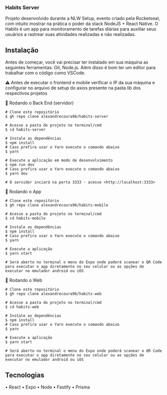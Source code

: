 ### Habits Server

Projeto desenvolvido durante a NLW Setup, evento criado pela Rocketseat, com intuito mostrar na prática o poder da stack NodeJS + React Native.
O Habits é um app para monitoramento de tarefas diárias para auxiliar seus usuários a rastrear suas atividades realizadas e não realizadas.


## Instalação

Antes de começar, você vai precisar ter instalado em sua máquina as seguintes ferramentas: Git, Node.js. Além disso é bom ter um editor para trabalhar com o código como VSCode.

⚠ Antes de executar o frontend e mobile verificar o IP da sua máquina e configurar no arquivo de setup do axios presente na pasta lib dos respectivos projetos

🎲 Rodando o Back End (servidor)
```
# Clone este repositório
$ gh repo clone alexandrecoura96/habits-server

# Acesse a pasta do projeto no terminal/cmd
$ cd habits-server

# Instale as dependências
$ npm install
# Caso prefira usar o Yarn execute o comando abaixo
$ yarn

# Execute a aplicação em modo de desenvolvimento
$ npm run dev
# Caso prefira usar o Yarn execute o comando abaixo
$ yarn dev

# O servidor inciará na porta 3333 - acesse <http://localhost:3333>
```

📱 Rodando o App
```
# Clone este repositório
$ gh repo clone alexandrecoura96/habits-mobile

# Acesse a pasta do projeto no terminal/cmd
$ cd habits-mobile

# Instale as dependências
$ npm install
# Caso prefira usar o Yarn execute o comando abaixo
$ yarn

# Execute a aplicação
$ yarn start

# Será aberto no terminal o menu do Expo onde poderá scanear o QR Code para executar o app diretamente no seu celular ou as opções de executar no emulador android ou iOS
```

📱 Rodando o Web
```
# Clone este repositório
$ gh repo clone alexandrecoura96/habits-web

# Acesse a pasta do projeto no terminal/cmd
$ cd habits-web

# Instale as dependências
$ npm install
# Caso prefira usar o Yarn execute o comando abaixo
$ yarn

# Execute a aplicação
$ yarn start

# Será aberto no terminal o menu do Expo onde poderá scanear o QR Code para executar o app diretamente no seu celular ou as opções de executar no emulador android ou iOS
```

## Tecnologias
• React
• Expo
• Node
• Fastify
• Prisma
